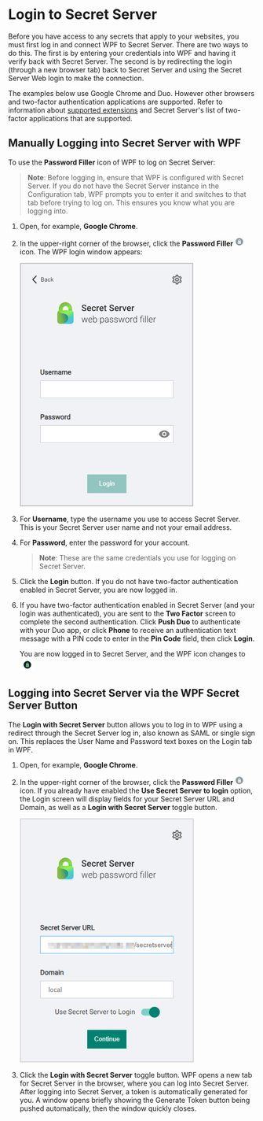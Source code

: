 [title]: # (Login to Secret Server)
[tags]: # (WPF)
[priority]: # (5)

# Login to Secret Server

Before you have access to any secrets that apply to your websites, you must first log in and connect WPF to Secret Server. There are two ways to do this. The first is by entering your credentials into WPF and having it verify back with Secret Server. The second is by redirecting the login (through a new browser tab) back to Secret Server and using the Secret Server Web login to make the connection.

The examples below use Google Chrome and Duo. However other browsers and two-factor authentication applications are supported. Refer to information about [supported extensions](install.md) and Secret Server's list of two-factor applications that are supported.

## Manually Logging into Secret Server with WPF

To use the __Password Filler__ icon of WPF to log on Secret Server:

>**Note**: Before logging in, ensure that WPF is configured with Secret Server. If you do not have the Secret Server instance in the Configuration tab, WPF prompts you to enter it and switches to that tab before trying to log on. This ensures you know what you are logging into.

1. Open, for example, __Google Chrome__.
1. In the upper-right corner of the browser, click the __Password Filler__ ![image-20191205103957493](images/image-20191205103957493.png "WPF icon") icon. The WPF login window appears:

   ![username-pwd.png](images/username-pwd.png "Username and Password")

1. For __Username__, type the username you use to access Secret Server. This is your Secret Server user name and not your email address.
1. For __Password__, enter the password for your account.

   >**Note**: These are the same credentials you use for logging on Secret Server.
1. Click the __Login__ button. If you do not have two-factor authentication enabled in Secret Server, you are now logged in.
1. If you have two-factor authentication enabled in Secret Server (and your login was authenticated), you are sent to the __Two Factor__ screen to complete the second authentication. Click **Push Duo** to authenticate with your Duo app, or click **Phone** to receive an authentication text message with a PIN code to enter in the __Pin Code__ field, then click **Login**.

   You are now logged in to Secret Server, and the WPF icon changes to ![img](images/clip_image009.png "Logged in icon")

## Logging into Secret Server via the WPF Secret Server Button

The __Login with Secret Server__ button allows you to log in to WPF using a redirect through the Secret Server log in, also known as SAML or single sign on. This replaces the User Name and Password text boxes on the Login tab in WPF.

<!-- TODO >__Note:__ If this is your first time using it, see [Enabling the Secret Server Button in WPF](#Enabling-the-Secret-Server-Button-in-WPF) first. -->

1. Open, for example, __Google Chrome__.
1. In the upper-right corner of the browser, click the __Password Filler__ ![image-20191205103957493](images/image-20191205103957493.png "WPF icon") icon. If you already have enabled the __Use Secret Server to login__ option, the Login screen will display fields for your Secret Server URL and Domain, as well as a __Login with Secret Server__ toggle button.

   ![url-domain.png](images/url-domain.png "URL and Domain")


1. Click the __Login with Secret Server__ toggle button. WPF opens a new tab for Secret Server in the browser, where you can log into Secret Server. After logging into Secret Server, a token is automatically generated for you. A window opens briefly showing the Generate Token button being pushed automatically, then the window quickly closes.  
 
<!-- 1. If you have two-factor authentication enabled in Secret Server (and your log on was authenticated), you are sent to the __Two Factor__ tab to complete the second authentication:

   ![image-20191210151528528](images/image-20191210151528528.png "Twp Factor authentication modal")
1. Depending on how Secret Server is configured, do one of the following:

   - Click, for example, __Push Duo__ to authenticate with your Duo app.
   - Click __Phone__ to receive an authentication text message with a PIN code. Enter that code in the __Pin Code__ field.
1. Click __Login__. You are now logged in to Secret Server, and the WPF icon changes to![img](images/clip_image009.png "Logged in icon")-->
